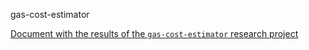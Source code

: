 gas-cost-estimator

[Document with the results of the `gas-cost-estimator` research project](https://github.com/imapp-pl/gas-cost-estimator/blob/master/docs/gas-cost-estimator.md)

